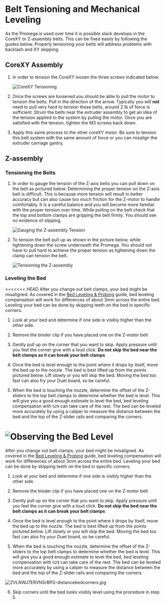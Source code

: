 Belt Tensioning and Mechanical Leveling
=======================================

As the Promega is used over time it is possible slack develops in the CoreXY or
Z-assembly belts. This can be fixed easily by following the guides below.
Properly tensioning your belts will address problems with backlash and XY
skipping.

CoreXY Assembly
---------------

1.  In order to tension the CoreXY loosen the three screws indicated below.

    ![CoreXY Tensioning](http://promega.printm3d.com/uploads/images/gallery/2018-06-Jun/scaled-840-0/fw2DCeDS663UsIRN-tensioningcorexy.jpg)

2.  Once the screws are loosened you should be able to pull the motor to tension
    the belts. Pull in the direction of the arrow. Typically you will **not**
    need to pull very hard to tension these belts, around 2 lb of force is
    sufficient. Strum the belts near the extruder assembly to get an idea of the
    tension applied to the system by pulling the motor. Once you are satisfied
    with the tension, tighten the M3 screws back down.

3.  Apply this same process to the other coreXY motor. Be sure to tension this
    belt system with the same amount of force or you can misalign the extruder
    carriage gantry.

Z-assembly
----------

### Tensioning the Belts

1.  In order to gauge the tension of the Z-axis belts you can pull down on the
    belt as pictured below. Determining the proper tension on the Z-axis belt is
    difficult. This is because more tension will result in better accuracy but
    can also cause too much friction for the Z-motor to handle comfortably. It
    is a careful balance and you will become more familiar with the proper
    tension over time. While pulling on the belt check that the top and bottom
    clamps are gripping the belt firmly. You should see no evidence of slipping.

    ![Gauging the Z-assembly Tension](http://promega.printm3d.com/uploads/images/gallery/2018-06-Jun/scaled-840-0/W94X14FanYl02dp2-Belttension.jpg)

2.  To tension the belt pull up as shown in the picture below, while tightening
    down the screw underneath the Promega. You should not have to pull hard to
    achieve the proper tension as tightening down the clamp can tension the
    belt.

    ![Tensioning the Z-assembly](http://promega.printm3d.com/uploads/images/gallery/2018-06-Jun/scaled-840-0/xg91HFq6NPl3oF53-tensioningthebelt.jpg)

### Leveling the Bed

<<<<<<< HEAD
After you change out belt clamps, your bed might be misaligned. As covered in
the [Bed Leveling &
Probing](http://promega.printm3d.com/books/user-manual/page/bed-leveling-probing)
guide, bed leveling compensation will work for differences of about 3mm across
the entire bed. Leveling your bed can be done by skipping teeth on the bed in
specific corners.

1. Look at your bed and determine if one side is visibly higher than the other
side.

2. Remove the binder clip if you have placed one on the Z-motor belt

3. Gently pull up on the corner that you want to skip. Apply pressure until you
feel the corner give with a loud click. **Do not skip the bed near the belt
clamps as it can break your belt clamps**

4. Once the bed is level enough to the point where it drops by itself, move the
bed up to the nozzle. The bed is best lifted up from the points pictured below.
Lift slowly or you will skip the bed. Moving the bed too fast can also fry your
Duet board, so be careful.

5. When the bed is touching the nozzle, determine the offset of the Z-sliders to
the top belt clamps to determine whether the bed is level. This will give you a
good enough estimate to level the bed, bed leveling compensation with `G29` can
take care of the rest. The bed can be leveled more accurately by using a caliper
to measure the distance between the bed and the top of the Z-slider rails and
comparing the corners.

![Observing the Bed Level](http://promega.printm3d.com/uploads/images/gallery/2018-06-Jun/scaled-840-0/ZVLNWJ7ERVNSrBPG-distancebedcorners.jpg)
=======
After you change out belt clamps, your bed might be misaligned. As covered in the [Bed Leveling & Probing](http://promega.printm3d.com/books/user-manual/page/bed-leveling-probing) guide, bed leveling compensation will work for differences of about 3mm across the entire bed. Leveling your bed can be done by skipping teeth on the bed in specific corners. 

1. Look at your bed and determine if one side is visibly higher than the other side. 

2. Remove the binder clip if you have placed one on the Z-motor belt 

3. Gently pull up on the corner that you want to skip. Apply pressure until you feel the corner give with a loud click. **Do not skip the bed near the belt clamps as it can break your belt clamps** 

4. Once the bed is level enough to the point where it drops by itself, move the bed up to the nozzle. The bed is best lifted up from the points pictured below. Lift slowly or you will skip the bed. Moving the bed too fast can also fry your Duet board, so be careful. 

5. When the bed is touching the nozzle, determine the offset of the Z-sliders to the top belt clamps to determine whether the bed is level. This will give you a good enough estimate to level the bed, bed leveling compensation with `G29` can take care of the rest. The bed can be leveled more accurately by using a caliper to measure the distance between the bed and the top of the Z-slider rails and comparing the corners.

 ![ZVLNWJ7ERVNSrBPG-distancebedcorners.jpg](http://promega.printm3d.com/uploads/images/gallery/2018-06-Jun/scaled-840-0/ZVLNWJ7ERVNSrBPG-distancebedcorners.jpg)

6. Skip corners until the bed looks visibly level using the procedure in step 5.

